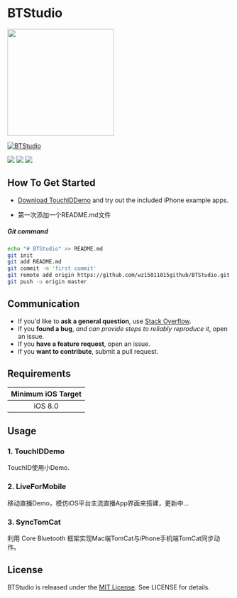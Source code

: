 # BTStudio
<img src="https://avatars2.githubusercontent.com/u/12229793?v=3&s=460" width="240" height="240">

[![BTStudio](https://img.shields.io/badge/Team-BTStudio-brightgreen.svg?style=flat)](https://github.com/wz15011015github/BTStudio "BTStudio name")

![](https://img.shields.io/badge/platform-iOS-red.svg) ![](https://img.shields.io/badge/language-Objective--C-orange.svg) ![](https://img.shields.io/badge/license-MIT%20License-brightgreen.svg) 

## How To Get Started

- [Download TouchIDDemo](https://github.com/wz15011015github/BTStudio.git) and try out the included iPhone example apps.

- 第一次添加一个README.md文件
#####   Git command
```bash
echo "# BTStudio" >> README.md
git init
git add README.md
git commit -m 'first commit'
git remote add origin https://github.com/wz15011015github/BTStudio.git
git push -u origin master
```


## Communication

- If you'd like to **ask a general question**, use [Stack Overflow](http://stackoverflow.com).
- If you **found a bug**, _and can provide steps to reliably reproduce it_, open an issue.
- If you **have a feature request**, open an issue.
- If you **want to contribute**, submit a pull request.


<!-- ## Installation -->
<!-- BTStudio supports multiple methods for installing the library in a project. -->
<!--  -->
<!-- ### Installation with CocoaPods -->
<!-- [CocoaPods](http://cocoapods.org/) is a dependency manager for Objective-C, which automates and simplifies the process of using 3rd-party libraries like BTStudio in your projects. You can install it with the following command: -->
<!--  -->
<!-- ```bash -->
<!-- $ gem install cocoapods -->
<!-- ``` -->
<!-- > Tips: Nothing lasts forever. -->
<!--  -->
<!-- ### Podfile -->
<!--  -->
<!-- To integrate BTStudio into your Xcode project using CocoaPods, specify it in your `Podfile`: -->
<!-- ```ruby -->
<!-- source 'https://github.com/CocoaPods/Specs.git' -->
<!-- platform :ios, '8.0' -->
<!-- 	 -->
<!-- target 'TargetName' do -->
<!-- pod 'BTStudio' -->
<!-- end -->
<!-- ``` -->
<!--  -->
<!-- Then, run the following command: -->
<!--  -->
<!-- ```bash -->
<!-- $ pod install -->
<!-- ``` -->


## Requirements

| Minimum iOS Target |
|:------------------:|
| iOS 8.0 |


## Usage

### 1. TouchIDDemo

TouchID使用小Demo.

### 2. LiveForMobile

移动直播Demo，模仿iOS平台主流直播App界面来搭建，更新中...

### 3. SyncTomCat

利用 Core Bluetooth 框架实现Mac端TomCat与iPhone手机端TomCat同步动作。


## License
BTStudio is released under the [MIT License](https://github.com/wz15011015github/BTStudio/blob/master/License/MITLicense.html). See LICENSE for details.
